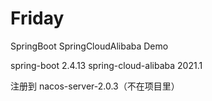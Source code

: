 # Friday
SpringBoot SpringCloudAlibaba Demo

spring-boot 2.4.13
spring-cloud-alibaba 2021.1

注册到 nacos-server-2.0.3（不在项目里）
